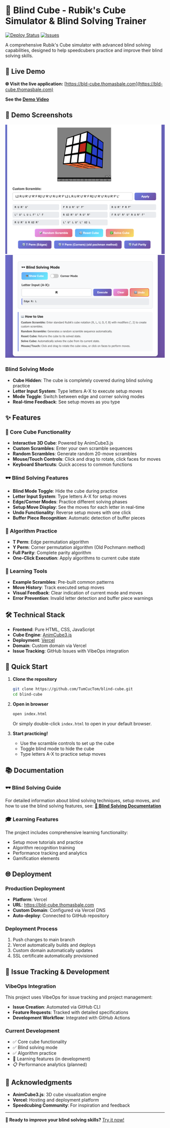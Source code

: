# 🎯 Blind Cube - Rubik's Cube Simulator & Blind Solving Trainer

[![Deploy Status](https://img.shields.io/badge/Deployed%20on-Vercel-00C7B7?style=for-the-badge&logo=vercel)](https://bld-cube.thomasbale.com)
[![Issues](https://img.shields.io/badge/Issues-VibeOps-FF6B6B?style=for-the-badge)](https://github.com/TumCucTom/blind-cube/issues)

A comprehensive Rubik's Cube simulator with advanced blind solving capabilities, designed to help speedcubers practice and improve their blind solving skills.

## 🚀 Live Demo

**🌐 Visit the live application:** [https://bld-cube.thomasbale.com](https://bld-cube.thomasbale.com)

**See the [Demo Video](https://drive.google.com/file/d/1w3kQZVslqpBoXh6jznfl9kXRLrkXlmxC/view?usp=drive_link)**

## 📸 Demo Screenshots

![interface](docs/bld.png)
![interface](docs/bld1.png)



### Blind Solving Mode
- **Cube Hidden**: The cube is completely covered during blind solving practice
- **Letter Input System**: Type letters A-X to execute setup moves
- **Mode Toggle**: Switch between edge and corner solving modes
- **Real-time Feedback**: See setup moves as you type

## ✨ Features

### 🎲 Core Cube Functionality
- **Interactive 3D Cube**: Powered by AnimCube3.js
- **Custom Scrambles**: Enter your own scramble sequences
- **Random Scrambles**: Generate random 20-move scrambles
- **Mouse/Touch Controls**: Click and drag to rotate, click faces for moves
- **Keyboard Shortcuts**: Quick access to common functions

### 🕶️ Blind Solving Features
- **Blind Mode Toggle**: Hide the cube during practice
- **Letter Input System**: Type letters A-X for setup moves
- **Edge/Corner Modes**: Practice different solving phases
- **Setup Move Display**: See the moves for each letter in real-time
- **Undo Functionality**: Reverse setup moves with one click
- **Buffer Piece Recognition**: Automatic detection of buffer pieces

### 🔄 Algorithm Practice
- **T Perm**: Edge permutation algorithm
- **Y Perm**: Corner permutation algorithm (Old Pochmann method)
- **Full Parity**: Complete parity algorithm
- **One-Click Execution**: Apply algorithms to current cube state

### 🎯 Learning Tools
- **Example Scrambles**: Pre-built common patterns
- **Move History**: Track executed setup moves
- **Visual Feedback**: Clear indication of current mode and moves
- **Error Prevention**: Invalid letter detection and buffer piece warnings

## 🛠️ Technical Stack

- **Frontend**: Pure HTML, CSS, JavaScript
- **Cube Engine**: [AnimCube3.js](https://github.com/muodov/kociemba)
- **Deployment**: [Vercel](https://vercel.com)
- **Domain**: Custom domain via Vercel
- **Issue Tracking**: GitHub Issues with VibeOps integration

## 🚀 Quick Start

1. **Clone the repository**
   ```bash
   git clone https://github.com/TumCucTom/blind-cube.git
   cd blind-cube
   ```

2. **Open in browser**
   ```bash
   open index.html
   ```
   Or simply double-click `index.html` to open in your default browser.

3. **Start practicing!**
   - Use the scramble controls to set up the cube
   - Toggle blind mode to hide the cube
   - Type letters A-X to practice setup moves

## 📚 Documentation

### 🕶️ Blind Solving Guide
For detailed information about blind solving techniques, setup moves, and how to use the blind solving features, see:
**[📖 Blind Solving Documentation](docs/blind-solving-guide.md)**

### 🎓 Learning Features
The project includes comprehensive learning functionality:
- Setup move tutorials and practice
- Algorithm recognition training
- Performance tracking and analytics
- Gamification elements

## 🌐 Deployment

### Production Deployment
- **Platform**: Vercel
- **URL**: https://bld-cube.thomasbale.com
- **Custom Domain**: Configured via Vercel DNS
- **Auto-deploy**: Connected to GitHub repository

### Deployment Process
1. Push changes to main branch
2. Vercel automatically builds and deploys
3. Custom domain automatically updates
4. SSL certificate automatically provisioned

## 🐛 Issue Tracking & Development

### VibeOps Integration
This project uses VibeOps for issue tracking and project management:
- **Issue Creation**: Automated via GitHub CLI
- **Feature Requests**: Tracked with detailed specifications
- **Development Workflow**: Integrated with GitHub Actions

### Current Development
- ✅ Core cube functionality
- ✅ Blind solving mode
- ✅ Algorithm practice
- 🔄 Learning features (in development)
- 📋 Performance analytics (planned)

## 🙏 Acknowledgments

- **AnimCube3.js**: 3D cube visualization engine
- **Vercel**: Hosting and deployment platform
- **Speedcubing Community**: For inspiration and feedback

---

**🎯 Ready to improve your blind solving skills?** [Try it now!](https://bld-cube.thomasbale.com) 
